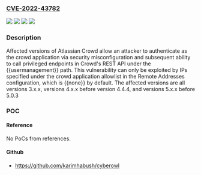 ### [CVE-2022-43782](https://cve.mitre.org/cgi-bin/cvename.cgi?name=CVE-2022-43782)
![](https://img.shields.io/static/v1?label=Product&message=Crowd%20Data%20Center&color=blue)
![](https://img.shields.io/static/v1?label=Product&message=Crowd%20Server&color=blue)
![](https://img.shields.io/static/v1?label=Version&message=n%2Fa&color=blue)
![](https://img.shields.io/static/v1?label=Vulnerability&message=Security%20Misconfiguration&color=brighgreen)

### Description

Affected versions of Atlassian Crowd allow an attacker to authenticate as the crowd application via security misconfiguration and subsequent ability to call privileged endpoints in Crowd's REST API under the {{usermanagement}} path. This vulnerability can only be exploited by IPs specified under the crowd application allowlist in the Remote Addresses configuration, which is {{none}} by default. The affected versions are all versions 3.x.x, versions 4.x.x before version 4.4.4, and versions 5.x.x before 5.0.3

### POC

#### Reference
No PoCs from references.

#### Github
- https://github.com/karimhabush/cyberowl

